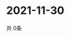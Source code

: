 # 2021-11-30
  共 0条

  <!-- BEGIN -->
  <!-- 最后更新时间Tue Nov 30 2021 22:03:25 GMT+0000 (Coordinated Universal Time) -->
  
  <!-- END -->
  
  